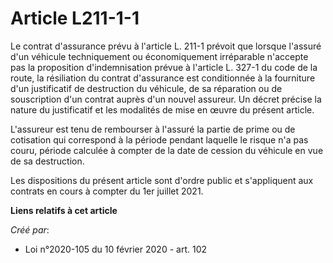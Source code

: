 # Article L211-1-1

Le contrat d'assurance prévu à l'article L. 211-1 prévoit que lorsque l'assuré d'un véhicule techniquement ou économiquement
irréparable n'accepte pas la proposition d'indemnisation prévue à l'article L. 327-1 du code de la route, la résiliation du
contrat d'assurance est conditionnée à la fourniture d'un justificatif de destruction du véhicule, de sa réparation ou de
souscription d'un contrat auprès d'un nouvel assureur. Un décret précise la nature du justificatif et les modalités de mise
en œuvre du présent article.

L'assureur est tenu de rembourser à l'assuré la partie de prime ou de cotisation qui correspond à la période pendant laquelle
le risque n'a pas couru, période calculée à compter de la date de cession du véhicule en vue de sa destruction.

Les dispositions du présent article sont d'ordre public et s'appliquent aux contrats en cours à compter du 1er juillet 2021.

**Liens relatifs à cet article**

_Créé par_:

  - Loi n°2020-105 du 10 février 2020 - art. 102
